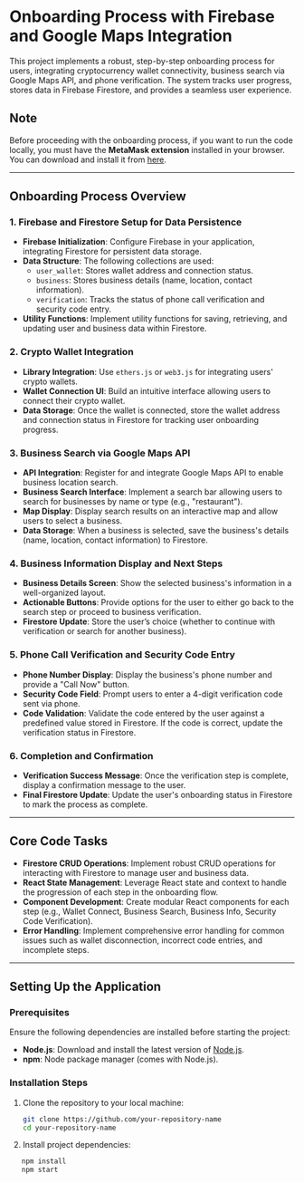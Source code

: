 # Onboarding Process with Firebase and Google Maps Integration

This project implements a robust, step-by-step onboarding process for users, integrating cryptocurrency wallet connectivity, business search via Google Maps API, and phone verification. The system tracks user progress, stores data in Firebase Firestore, and provides a seamless user experience.


## Note

Before proceeding with the onboarding process, if you want to run the code locally, you must have the **MetaMask extension** installed in your browser. You can download and install it from [here](https://metamask.io/).

---


## Onboarding Process Overview

### 1. **Firebase and Firestore Setup for Data Persistence**
   - **Firebase Initialization**: Configure Firebase in your application, integrating Firestore for persistent data storage.
   - **Data Structure**: The following collections are used:
     - `user_wallet`: Stores wallet address and connection status.
     - `business`: Stores business details (name, location, contact information).
     - `verification`: Tracks the status of phone call verification and security code entry.
   - **Utility Functions**: Implement utility functions for saving, retrieving, and updating user and business data within Firestore.

### 2. **Crypto Wallet Integration**
   - **Library Integration**: Use `ethers.js` or `web3.js` for integrating users' crypto wallets.
   - **Wallet Connection UI**: Build an intuitive interface allowing users to connect their crypto wallet.
   - **Data Storage**: Once the wallet is connected, store the wallet address and connection status in Firestore for tracking user onboarding progress.

### 3. **Business Search via Google Maps API**
   - **API Integration**: Register for and integrate Google Maps API to enable business location search.
   - **Business Search Interface**: Implement a search bar allowing users to search for businesses by name or type (e.g., "restaurant").
   - **Map Display**: Display search results on an interactive map and allow users to select a business.
   - **Data Storage**: When a business is selected, save the business's details (name, location, contact information) to Firestore.

### 4. **Business Information Display and Next Steps**
   - **Business Details Screen**: Show the selected business's information in a well-organized layout.
   - **Actionable Buttons**: Provide options for the user to either go back to the search step or proceed to business verification.
   - **Firestore Update**: Store the user’s choice (whether to continue with verification or search for another business).

### 5. **Phone Call Verification and Security Code Entry**
   - **Phone Number Display**: Display the business's phone number and provide a "Call Now" button.
   - **Security Code Field**: Prompt users to enter a 4-digit verification code sent via phone.
   - **Code Validation**: Validate the code entered by the user against a predefined value stored in Firestore. If the code is correct, update the verification status in Firestore.

### 6. **Completion and Confirmation**
   - **Verification Success Message**: Once the verification step is complete, display a confirmation message to the user.
   - **Final Firestore Update**: Update the user's onboarding status in Firestore to mark the process as complete.

---

## Core Code Tasks

- **Firestore CRUD Operations**: Implement robust CRUD operations for interacting with Firestore to manage user and business data.
- **React State Management**: Leverage React state and context to handle the progression of each step in the onboarding flow.
- **Component Development**: Create modular React components for each step (e.g., Wallet Connect, Business Search, Business Info, Security Code Verification).
- **Error Handling**: Implement comprehensive error handling for common issues such as wallet disconnection, incorrect code entries, and incomplete steps.

---

## Setting Up the Application

### Prerequisites

Ensure the following dependencies are installed before starting the project:
- **Node.js**: Download and install the latest version of [Node.js](https://nodejs.org/).
- **npm**: Node package manager (comes with Node.js).

### Installation Steps

1. Clone the repository to your local machine:

   ```bash
   git clone https://github.com/your-repository-name
   cd your-repository-name


2. Install project dependencies:

```bash
   npm install
   npm start

 